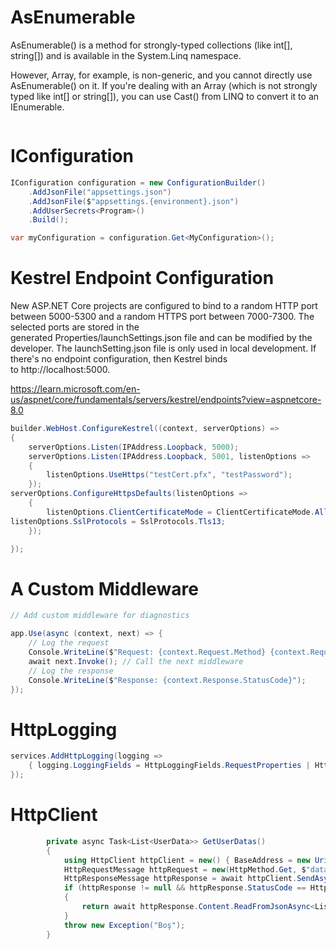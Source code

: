 # AsEnumerable

AsEnumerable() is a method for strongly-typed collections (like int[], string[]) and is available in the System.Linq namespace. 

However, Array, for example, is non-generic, and you cannot directly use AsEnumerable() on it. If you're dealing with an Array (which is not strongly typed like int[] or string[]), you can use Cast<T>() from LINQ to convert it to an IEnumerable<T>.

```cs

```

# IConfiguration

```cs
IConfiguration configuration = new ConfigurationBuilder()
    .AddJsonFile("appsettings.json")
    .AddJsonFile($"appsettings.{environment}.json")
    .AddUserSecrets<Program>()
    .Build();

var myConfiguration = configuration.Get<MyConfiguration>();
```

# Kestrel Endpoint Configuration

New ASP.NET Core projects are configured to bind to a random HTTP port between 5000-5300 and a random HTTPS port between 7000-7300. The selected ports are stored in the generated Properties/launchSettings.json file and can be modified by the developer. The launchSetting.json file is only used in local development. If there's no endpoint configuration, then Kestrel binds to http://localhost:5000.

https://learn.microsoft.com/en-us/aspnet/core/fundamentals/servers/kestrel/endpoints?view=aspnetcore-8.0

```cs
builder.WebHost.ConfigureKestrel((context, serverOptions) =>
{
    serverOptions.Listen(IPAddress.Loopback, 5000);
    serverOptions.Listen(IPAddress.Loopback, 5001, listenOptions =>
    {
        listenOptions.UseHttps("testCert.pfx", "testPassword");
    });
serverOptions.ConfigureHttpsDefaults(listenOptions =>
    {
        listenOptions.ClientCertificateMode = ClientCertificateMode.AllowCertificate;
listenOptions.SslProtocols = SslProtocols.Tls13;
    });

});
```

# A Custom Middleware

```cs
// Add custom middleware for diagnostics

app.Use(async (context, next) => { 
    // Log the request 
    Console.WriteLine($"Request: {context.Request.Method} {context.Request.Path}"); 
    await next.Invoke(); // Call the next middleware     
    // Log the response 
    Console.WriteLine($"Response: {context.Response.StatusCode}"); 
});
```

# HttpLogging

```cs
services.AddHttpLogging(logging => 
    { logging.LoggingFields = HttpLoggingFields.RequestProperties | HttpLoggingFields.ResponseProperties; 
});
```

# HttpClient

```cs
        private async Task<List<UserData>> GetUserDatas()
        {
            using HttpClient httpClient = new() { BaseAddress = new Uri("http://localhost:7001") };
            HttpRequestMessage httpRequest = new(HttpMethod.Get, $"datas.json");
            HttpResponseMessage httpResponse = await httpClient.SendAsync(httpRequest);
            if (httpResponse != null && httpResponse.StatusCode == HttpStatusCode.OK)
            {
                return await httpResponse.Content.ReadFromJsonAsync<List<UserData>>();
            }
            throw new Exception("Boş");
        }
```